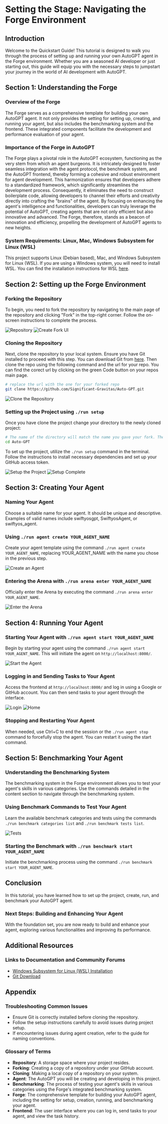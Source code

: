 # Setting the Stage: Navigating the Forge Environment

## Introduction
Welcome to the Quickstart Guide! This tutorial is designed to walk you through the process of setting up and running your own AutoGPT agent in the Forge environment. Whether you are a seasoned AI developer or just starting out, this guide will equip you with the necessary steps to jumpstart your journey in the world of AI development with AutoGPT. 

## Section 1: Understanding the Forge

### Overview of the Forge 
The Forge serves as a comprehensive template for building your own AutoGPT agent. It not only provides the setting for setting up, creating, and running your agent, but also includes the benchmarking system and the frontend. These integrated components facilitate the development and performance evaluation of your agent.

### Importance of the Forge in AutoGPT

The Forge plays a pivotal role in the AutoGPT ecosystem, functioning as the very stem from which an agent burgeons. It is intricately designed to foster seamless integration with the agent protocol, the benchmark system, and the AutoGPT frontend, thereby forming a cohesive and robust environment for agent development. This harmonization ensures that developers adhere to a standardized framework, which significantly streamlines the development process. Consequently, it eliminates the need to construct boilerplate code, allowing developers to channel their efforts and creativity directly into crafting the "brains" of the agent. By focusing on enhancing the agent's intelligence and functionalities, developers can truly leverage the potential of AutoGPT, creating agents that are not only efficient but also innovative and advanced. The Forge, therefore, stands as a beacon of innovation and efficiency, propelling the development of AutoGPT agents to new heights.

### System Requirements: Linux, Mac, Windows Subsystem for Linux (WSL)
This project supports Linux (Debian based), Mac, and Windows Subsystem for Linux (WSL). If you are using a Windows system, you will need to install WSL. You can find the installation instructions for WSL [here](https://learn.microsoft.com/en-us/windows/wsl/).

## Section 2: Setting up the Forge Environment

### Forking the Repository
To begin, you need to fork the repository by navigating to the main page of the repository and clicking "Fork" in the top-right corner. Follow the on-screen instructions to complete the process. 

![Repository](../../../docs/content/imgs/quickstart/001_repo.png)
![Create Fork UI](../../../docs/content/imgs/quickstart/002_fork.png)

### Cloning the Repository
Next, clone the repository to your local system. Ensure you have Git installed to proceed with this step. You can download Git from [here](https://git-scm.com/downloads). Then clone the repo using the following command and the url for your repo. You can find the corect url by clicking on the green Code button on your repos main page.

```bash
# replace the url with the one for your forked repo
git clone https://github.com/Significant-Gravitas/Auto-GPT.git
```

![Clone the Repository](../../../docs/content/imgs/quickstart/003_clone.png)

### Setting up the Project using `./run setup`

Once you have clone the project change your directory to the newly cloned project:
```bash
# The name of the directory will match the name you gave your fork. The defualt is Auto-GPT
cd Auto-GPT
```
To set up the project, utilize the `./run setup` command in the terminal. Follow the instructions to install necessary dependencies and set up your GitHub access token.

![Setup the Project](../../../docs/content/imgs/quickstart/005_setup.png)
![Setup Complete](../../../docs/content/imgs/quickstart/006_setup_complete.png)

## Section 3: Creating Your Agent

### Naming Your Agent
Choose a suitable name for your agent. It should be unique and descriptive. Examples of valid names include swiftyosgpt, SwiftyosAgent, or swiftyos_agent.

### Using `./run agent create YOUR_AGENT_NAME`
Create your agent template using the command `./run agent create YOUR_AGENT_NAME`, replacing YOUR_AGENT_NAME with the name you chose in the previous step.

![Create an Agent](../../../docs/content/imgs/quickstart/007_create_agent.png)

### Entering the Arena with `./run arena enter YOUR_AGENT_NAME`
Officially enter the Arena by executing the command `./run arena enter YOUR_AGENT_NAME`.

![Enter the Arena](../../../docs/content/imgs/quickstart/008_enter_arena.png)

## Section 4: Running Your Agent

### Starting Your Agent with `./run agent start YOUR_AGENT_NAME`
Begin by starting your agent using the command `./run agent start YOUR_AGENT_NAME`. This will initiate the agent on `http://localhost:8000/`.

![Start the Agent](../../../docs/content/imgs/quickstart/009_start_agent.png)

### Logging in and Sending Tasks to Your Agent
Access the frontend at `http://localhost:8000/` and log in using a Google or GitHub account. You can then send tasks to your agent through the interface.

![Login](../../../docs/content/imgs/quickstart/010_login.png)
![Home](../../../docs/content/imgs/quickstart/011_home.png)

### Stopping and Restarting Your Agent
When needed, use Ctrl+C to end the session or the `./run agent stop` command to forcefully stop the agent. You can restart it using the start command.

## Section 5: Benchmarking Your Agent

### Understanding the Benchmarking System
The benchmarking system in the Forge environment allows you to test your agent's skills in various categories. Use the commands detailed in the content section to navigate through the benchmarking system.

### Using Benchmark Commands to Test Your Agent
Learn the available benchmark categories and tests using the commands `./run benchmark categories list` and `./run benchmark tests list`.

![Tests](../../../docs/content/imgs/quickstart/012_tests.png)

### Starting the Benchmark with `./run benchmark start YOUR_AGENT_NAME`
Initiate the benchmarking process using the command `./run benchmark start YOUR_AGENT_NAME`.

## Conclusion

In this tutorial, you have learned how to set up the project, create, run, and benchmark your AutoGPT agent. 

### Next Steps: Building and Enhancing Your Agent
With the foundation set, you are now ready to build and enhance your agent, exploring various functionalities and improving its performance.

## Additional Resources

### Links to Documentation and Community Forums
- [Windows Subsystem for Linux (WSL) Installation](https://learn.microsoft.com/en-us/windows/wsl/)
- [Git Download](https://git-scm.com/downloads)

## Appendix

### Troubleshooting Common Issues
- Ensure Git is correctly installed before cloning the repository.
- Follow the setup instructions carefully to avoid issues during project setup.
- If encountering issues during agent creation, refer to the guide for naming conventions.

### Glossary of Terms
- **Repository**: A storage space where your project resides.
- **Forking**: Creating a copy of a repository under your GitHub account.
- **Cloning**: Making a local copy of a repository on your system.
- **Agent**: The AutoGPT you will be creating and developing in this project.
- **Benchmarking**: The process of testing your agent's skills in various categories using the Forge's integrated benchmarking system.
- **Forge**: The comprehensive template for building your AutoGPT agent, including the setting for setup, creation, running, and benchmarking your agent.
- **Frontend**: The user interface where you can log in, send tasks to your agent, and view the task history.


